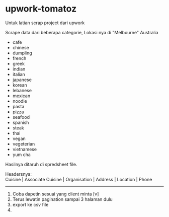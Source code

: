 # upwork-tomatoz
Untuk latian scrap project dari upwork  

Scrape data dari beberapa categorie, Lokasi nya di "Melbourne" Australia
- cafe
- chinese
- dumpling
- french
- greek
- indian
- italian
- japanese
- korean
- lebanese
- mexican
- noodle
- pasta
- pizza
- seafood
- spanish
- steak
- thai
- vegan
- vegeterian
- vietnamese
- yum cha

Hasilnya ditaruh di spredsheet file.  

Headersnya:  
Cuisine | Associate Cuisine | Organisation | Address | Location | Phone

---
1. Coba dapetin sesuai yang client minta [v]
2. Terus lewatin pagination sampai 3 halaman dulu
3. export ke csv file
4. 